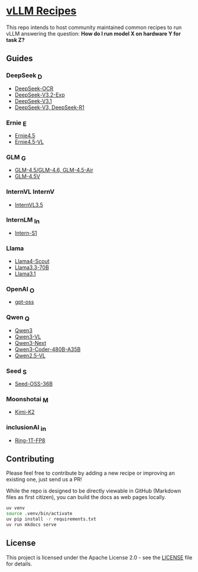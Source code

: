 # [vLLM Recipes](https://docs.vllm.ai/projects/recipes)

This repo intends to host community maintained common recipes to run vLLM answering the question:
**How do I run model X on hardware Y for task Z?**

## Guides

### DeepSeek <img src="https://avatars.githubusercontent.com/u/148330874?s=200&v=4" alt="DeepSeek" width="16" height="16" style="vertical-align:middle;">

- [DeepSeek-OCR](DeepSeek/DeepSeek-OCR.md)
- [DeepSeek-V3.2-Exp](DeepSeek/DeepSeek-V3_2-Exp.md)
- [DeepSeek-V3.1](DeepSeek/DeepSeek-V3_1.md)
- [DeepSeek-V3, DeepSeek-R1](DeepSeek/DeepSeek-V3.md)

### Ernie <img src="https://avatars.githubusercontent.com/u/13245940?v=4" alt="Ernie" width="16" height="16" style="vertical-align:middle;">

- [Ernie4.5](Ernie/Ernie4.5.md)
- [Ernie4.5-VL](Ernie/Ernie4.5-VL.md)

### GLM <img src="https://raw.githubusercontent.com/zai-org/GLM-4.5/refs/heads/main/resources/logo.svg" alt="GLM" width="16" height="16" style="vertical-align:middle;">

- [GLM-4.5/GLM-4.6, GLM-4.5-Air](GLM/GLM-4.5.md)
- [GLM-4.5V](GLM/GLM-4.5V.md)

### InternVL <img src="https://github.com/user-attachments/assets/930e6814-8a9f-43e1-a284-118a5732daa4" alt="InternVL" width="64" height="16">

- [InternVL3.5](InternVL/InternVL3_5.md)

### InternLM <img src="https://avatars.githubusercontent.com/u/135356492?s=200&v=4" alt="InternLM" width="16" height="16" style="vertical-align:middle;">

- [Intern-S1](InternLM/Intern-S1.md)

### Llama

- [Llama4-Scout](Llama/Llama4-Scout.md)
- [Llama3.3-70B](Llama/Llama3.3-70B.md)
- [Llama3.1](Llama/Llama3.1.md)

### OpenAI <img src="https://avatars.githubusercontent.com/u/14957082?v=4" alt="OpenAI" width="16" height="16" style="vertical-align:middle;">

- [gpt-oss](OpenAI/GPT-OSS.md)

### Qwen <img src="https://qwenlm.github.io/favicon.png" alt="Qwen" width="16" height="16" style="vertical-align:middle;">

- [Qwen3](Qwen/Qwen3.md)
- [Qwen3-VL](Qwen/Qwen3-VL.md)
- [Qwen3-Next](Qwen/Qwen3-Next.md)
- [Qwen3-Coder-480B-A35B](Qwen/Qwen3-Coder-480B-A35B.md)
- [Qwen2.5-VL](Qwen/Qwen2.5-VL.md)

### Seed <img src="https://avatars.githubusercontent.com/u/4158466?s=200&v=4" alt="Seed" width="16" height="16" style="vertical-align:middle;">

- [Seed-OSS-36B](Seed/Seed-OSS-36B.md)

### Moonshotai <img src="https://avatars.githubusercontent.com/u/129152888?v=4" alt="Moonshotai" width="16" height="16" style="vertical-align:middle;">

- [Kimi-K2](moonshotai/Kimi-K2.md)

### inclusionAI <img src="https://avatars.githubusercontent.com/u/199075982?s=200&v=4" alt="inclusionAI" width="16" height="16" style="vertical-align:middle;">

- [Ring-1T-FP8](inclusionAI/Ring-1T-FP8.md)


## Contributing

Please feel free to contribute by adding a new recipe or improving an existing one, just send us a PR!

While the repo is designed to be directly viewable in GitHub (Markdown files as first citizen), you can build the docs as web pages locally.

```bash
uv venv
source .venv/bin/activate
uv pip install -r requirements.txt
uv run mkdocs serve
```

## License

This project is licensed under the Apache License 2.0 - see the [LICENSE](https://github.com/vllm-project/recipes/blob/main/LICENSE) file for details.
